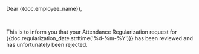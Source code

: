 <p>Dear {{doc.employee_name}},</p><br>

<p>This is to inform you that your Attendance Regularization request for {{doc.regularization_date.strftime('%d-%m-%Y')}} has been reviewed and has unfortunately been rejected.</p>
